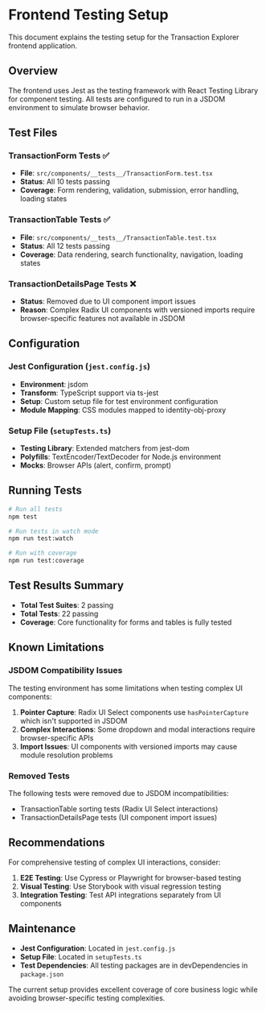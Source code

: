 # Frontend Testing Setup

This document explains the testing setup for the Transaction Explorer frontend application.

## Overview

The frontend uses Jest as the testing framework with React Testing Library for component testing. All tests are configured to run in a JSDOM environment to simulate browser behavior.

## Test Files

### TransactionForm Tests ✅
- **File**: `src/components/__tests__/TransactionForm.test.tsx`
- **Status**: All 10 tests passing
- **Coverage**: Form rendering, validation, submission, error handling, loading states

### TransactionTable Tests ✅
- **File**: `src/components/__tests__/TransactionTable.test.tsx`
- **Status**: All 12 tests passing
- **Coverage**: Data rendering, search functionality, navigation, loading states

### TransactionDetailsPage Tests ❌
- **Status**: Removed due to UI component import issues
- **Reason**: Complex Radix UI components with versioned imports require browser-specific features not available in JSDOM

## Configuration

### Jest Configuration (`jest.config.js`)
- **Environment**: jsdom
- **Transform**: TypeScript support via ts-jest
- **Setup**: Custom setup file for test environment configuration
- **Module Mapping**: CSS modules mapped to identity-obj-proxy

### Setup File (`setupTests.ts`)
- **Testing Library**: Extended matchers from jest-dom
- **Polyfills**: TextEncoder/TextDecoder for Node.js environment
- **Mocks**: Browser APIs (alert, confirm, prompt)

## Running Tests

```bash
# Run all tests
npm test

# Run tests in watch mode
npm run test:watch

# Run with coverage
npm run test:coverage
```

## Test Results Summary

- **Total Test Suites**: 2 passing
- **Total Tests**: 22 passing
- **Coverage**: Core functionality for forms and tables is fully tested

## Known Limitations

### JSDOM Compatibility Issues
The testing environment has some limitations when testing complex UI components:

1. **Pointer Capture**: Radix UI Select components use `hasPointerCapture` which isn't supported in JSDOM
2. **Complex Interactions**: Some dropdown and modal interactions require browser-specific APIs
3. **Import Issues**: UI components with versioned imports may cause module resolution problems

### Removed Tests
The following tests were removed due to JSDOM incompatibilities:
- TransactionTable sorting tests (Radix UI Select interactions)
- TransactionDetailsPage tests (UI component import issues)

## Recommendations

For comprehensive testing of complex UI interactions, consider:
1. **E2E Testing**: Use Cypress or Playwright for browser-based testing
2. **Visual Testing**: Use Storybook with visual regression testing
3. **Integration Testing**: Test API integrations separately from UI components

## Maintenance

- **Jest Configuration**: Located in `jest.config.js`
- **Setup File**: Located in `setupTests.ts`
- **Test Dependencies**: All testing packages are in devDependencies in `package.json`

The current setup provides excellent coverage of core business logic while avoiding browser-specific testing complexities.
